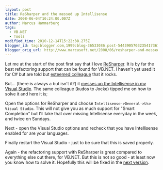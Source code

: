 ```yaml
---
layout: post
title: ReSharper and the messed up Intellisense
date: 2008-06-04T10:24:00.007Z
author: Marcus Hammarberg
tags:
  - VB.NET
  - Tools
modified_time: 2010-12-14T15:22:38.275Z
blogger_id: tag:blogger.com,1999:blog-36533086.post-5443905703235417361
blogger_orig_url: http://www.marcusoft.net/2008/06/resharper-and-messed-up-intellisense.html
---
```


Let me at the start of the post first say that I love [ReSharper](http://www.jetbrains.com/resharper/index.html). It is by far the best refactoring support that can be found for VB.NET. I haven't yet used it for C# but are told but [esteemed colleague](http://blogg.joakimsunden.se/) that it rocks.

But... (there is always a but isn't it?) it [messes up the Intellisense in my Visual Studio](http://www.marcusoft.net/2008/05/visual-studio-2008-intellisense-not.html). The same colleague (kudos to Jocke) tipped me on how to solve it and here it is;

Open the options for ReSharper and choose `Intellisense->General->Use Visual Studio`. This will not give you as much support for "Smart Completion" but I'll take that over missing Intellisense everyday in the week, and twice on Sundays.

Next - open the Visual Studio options and recheck that you have Intellisense enabled for are your languages.

Finally restart the Visual Studio - just to be sure that this is saved properly.

Again - the refactoring support with ReSharper is great compared to everything else out there, for VB.NET. But this is not so good - at least now you know how to solve it. Hopefully this will be fixed in the [next version](http://www.jetbrains.net/confluence/display/ReSharper/ReSharper+4.0+EAP+Notes).
